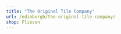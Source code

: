 ```yaml
---
title: "The Original Tile Company"
url: /edinburgh/the-original-tile-company/
shop: Fliesen
---
```

